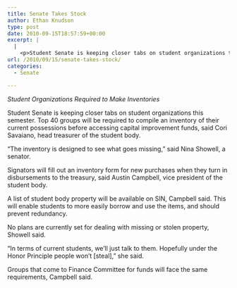 ```yaml
---
title: Senate Takes Stock
author: Ethan Knudson
type: post
date: 2010-09-15T18:57:59+00:00
excerpt: |
  |
    <p>Student Senate is keeping closer tabs on student organizations this  semester. Top 40 groups will be required to compile an inventory of  their current possessions before accessing capital improvement funds</p>
url: /2010/09/15/senate-takes-stock/
categories:
  - Senate

---
```

_Student Organizations Required to Make Inventories_

Student Senate is keeping closer tabs on student organizations this semester. Top 40 groups will be required to compile an inventory of their current possessions before accessing capital improvement funds, said Cori Savaiano, head treasurer of the student body.

“The inventory is designed to see what goes missing,” said Nina Showell, a senator.

Signators will fill out an inventory form for new purchases when they turn in disbursements to the treasury, said Austin Campbell, vice president of the student body.

A list of student body property will be available on SIN, Campbell said. This will enable students to more easily borrow and use the items, and should prevent redundancy.

No plans are currently set for dealing with missing or stolen property, Showell said.

“In terms of current students, we’ll just talk to them. Hopefully under the Honor Principle people won’t [steal],” she said.

Groups that come to Finance Committee for funds will face the same requirements, Campbell said.